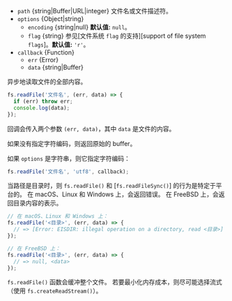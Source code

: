 <!-- YAML
added: v0.1.29
changes:
  - version: v10.0.0
    pr-url: https://github.com/nodejs/node/pull/12562
    description: 参数 `callback` 不再是可选的。 
      如果不传入，则在运行时会抛出 `TypeError`。
  - version: v7.6.0
    pr-url: https://github.com/nodejs/node/pull/10739
    description: 参数 `path` 可以是 WHATWG `URL` 对象（使用 `file:` 协议）。 
      该支持目前仍是实验的。
  - version: v7.0.0
    pr-url: https://github.com/nodejs/node/pull/7897
    description: 参数 `callback` 不再是可选的。 
      如果不传入，则会触发弃用警告（id 为 DEP0013）。
  - version: v5.1.0
    pr-url: https://github.com/nodejs/node/pull/3740
    description: 如果成功，则 `callback` 被调用时，`error` 参数始终为 `null`。
  - version: v5.0.0
    pr-url: https://github.com/nodejs/node/pull/3163
    description: 参数 `path` 可以是文件描述符。
-->

* `path` {string|Buffer|URL|integer} 文件名或文件描述符。
* `options` {Object|string}
  * `encoding` {string|null} **默认值:** `null`。
  * `flag` {string} 参见[文件系统 `flag` 的支持][support of file system `flags`]。**默认值:** `'r'`。
* `callback` {Function}
  * `err` {Error}
  * `data` {string|Buffer}

异步地读取文件的全部内容。

```js
fs.readFile('文件名', (err, data) => {
  if (err) throw err;
  console.log(data);
});
```

回调会传入两个参数 `(err, data)`，其中 `data` 是文件的内容。

如果没有指定字符编码，则返回原始的 buffer。

如果 `options` 是字符串，则它指定字符编码：

```js
fs.readFile('文件名', 'utf8', callback);
```

当路径是目录时，则 `fs.readFile()` 和 [`fs.readFileSync()`] 的行为是特定于平台的。
在 macOS、Linux 和 Windows 上，会返回错误。
在 FreeBSD 上，会返回目录内容的表示。

```js
// 在 macOS、Linux 和 Windows 上：
fs.readFile('<目录>', (err, data) => {
  // => [Error: EISDIR: illegal operation on a directory, read <目录>]
});

// 在 FreeBSD 上：
fs.readFile('<目录>', (err, data) => {
  // => null, <data>
});
```

`fs.readFile()` 函数会缓冲整个文件。
若要最小化内存成本，则尽可能选择流式（使用 `fs.createReadStream()`）。

